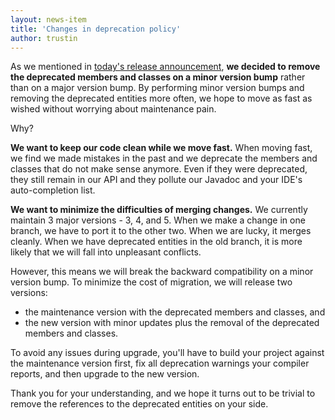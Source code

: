 ```yaml
---
layout: news-item
title: 'Changes in deprecation policy'
author: trustin
---
```

As we mentioned in [today's release announcement](3-9-6-Final-and-3-10-0-Final.html), **we decided to remove the deprecated members and classes on a minor version bump** rather than on a major version bump. By performing minor version bumps and removing the deprecated entities more often, we hope to move as fast as wished without worrying about maintenance pain.

Why?

**We want to keep our code clean while we move fast.** When moving fast, we find we made mistakes in the past and we deprecate the members and classes that do not make sense anymore. Even if they were deprecated, they still remain in our API and they pollute our Javadoc and your IDE's auto-completion list.

**We want to minimize the difficulties of merging changes.** We currently maintain 3 major versions - 3, 4, and 5. When we make a change in one branch, we have to port it to the other two. When we are lucky, it merges cleanly. When we have deprecated entities in the old branch, it is more likely that we will fall into unpleasant conflicts.

However, this means we will break the backward compatibility on a minor version bump. To minimize the cost of migration, we will release two versions:

* the maintenance version with the deprecated members and classes, and
* the new version with minor updates plus the removal of the deprecated members and classes.

To avoid any issues during upgrade, you'll have to build your project against the maintenance version first, fix all deprecation warnings your compiler reports, and then upgrade to the new version.

Thank you for your understanding, and we hope it turns out to be trivial to remove the references to the deprecated entities on your side.

